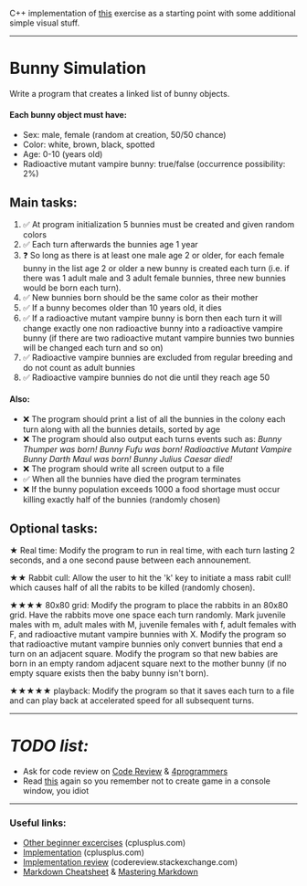 C++ implementation of [this](http://www.cplusplus.com/forum/articles/12974) exercise as a starting point with some additional simple visual stuff.

---

# Bunny Simulation

Write a program that creates a linked list of bunny objects.

#### Each bunny object must have:

- Sex: male, female (random at creation, 50/50 chance)
- Color: white, brown, black, spotted
- Age: 0-10 (years old)
- Radioactive mutant vampire bunny: true/false (occurrence possibility: 2%)

## Main tasks:

1. ✅ At program initialization 5 bunnies must be created and given random colors
1. ✅ Each turn afterwards the bunnies age 1 year
1. ❓ So long as there is at least one male age 2 or older, for each female bunny in the list age 2 or older a new bunny is created each turn (i.e. if there was 1 adult male and 3 adult female bunnies, three new bunnies would be born each turn).
1. ✅ New bunnies born should be the same color as their mother
1. ✅ If a bunny becomes older than 10 years old, it dies
1. ✅ If a radioactive mutant vampire bunny is born then each turn it will change exactly one non radioactive bunny into a radioactive vampire bunny (if there are two radioactive mutant vampire bunnies two bunnies will be changed each turn and so on)
1. ✅ Radioactive vampire bunnies are excluded from regular breeding and do not count as adult bunnies
1. ✅ Radioactive vampire bunnies do not die until they reach age 50

#### Also:

- ❌ The program should print a list of all the bunnies in the colony each turn along with all the bunnies details, sorted by age
- ❌ The program should also output each turns events such as:
  _Bunny Thumper was born!_
  _Bunny Fufu was born!_
  _Radioactive Mutant Vampire Bunny Darth Maul was born!_
  _Bunny Julius Caesar died!_
- ❌ The program should write all screen output to a file
- ✅ When all the bunnies have died the program terminates
- ❌ If the bunny population exceeds 1000 a food shortage must occur killing exactly half of the bunnies (randomly chosen)

## Optional tasks:

★ Real time:
Modify the program to run in real time, with each turn lasting 2 seconds, and a one second pause between each announement.

★★ Rabbit cull:
Allow the user to hit the 'k' key to initiate a mass rabit cull! which causes half of all the rabits to be killed (randomly chosen).

★★★★ 80x80 grid:
Modify the program to place the rabbits in an 80x80 grid. Have the rabbits move one space each turn randomly. Mark juvenile males with m, adult males with M, juvenile females with f, adult females with F, and radioactive mutant vampire bunnies with X.
Modify the program so that radioactive mutant vampire bunnies only convert bunnies that end a turn on an adjacent square.
Modify the program so that new babies are born in an empty random adjacent square next to the mother bunny (if no empty square exists then the baby bunny isn't born).

★★★★★ playback:
Modify the program so that it saves each turn to a file and can play back at accelerated speed for all subsequent turns.

---

# _TODO list:_

- Ask for code review on [Code Review](http://codereview.stackexchange.com) & [4programmers](https://4programmers.net/Forum/C_i_C++)
- Read [this](http://www.cplusplus.com/forum/articles/28558) again so you remember not to create game in a console window, you idiot

---

### Useful links:

- [Other beginner excercises](http://www.cplusplus.com/forum/articles/12974) (cplusplus.com)
- [Implementation](http://www.cplusplus.com/forum/beginner/92473) (cplusplus.com)
- [Implementation review](http://codereview.stackexchange.com/questions/20407/linked-list-of-bunny-objects) (codereview.stackexchange.com)
- [Markdown Cheatsheet](https://github.com/adam-p/markdown-here/wiki/Markdown-Cheatsheet) & [Mastering Markdown](https://guides.github.com/features/mastering-markdown)
